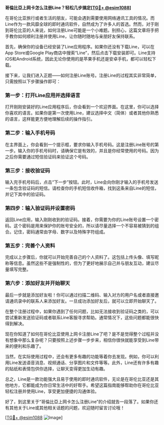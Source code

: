 **哥倫比亞上网卡怎么注册Line？轻松几步搞定[[TG💪+ @esim1088](https://t.me/s/esim1088)]**

在哥伦比亚旅行或者生活的朋友，可能会遇到需要使用网络通讯工具的情况。而Line作为一款风靡全球的即时通讯软件，自然成为了许多人的首选。然而，对于刚到哥伦比亚的人来说，如何注册Line可能是一个小难题。别担心，这篇文章将手把手教你如何顺利注册并使用Line，让你随时随地与亲朋好友保持联系。

首先，确保你的设备已经安装了Line应用程序。如果你还没有下载Line，可以在App Store或Google Play商店中搜索“Line”，然后点击下载安装即可。Line支持iOS和Android系统，因此无论你使用的是苹果手机还是安卓手机，都可以轻松下载。

接下来，让我们进入正题——如何注册Line账号。注册Line的过程其实非常简单，只需按照以下步骤操作即可：

### 第一步：打开Line应用并选择语言
打开刚刚安装好的Line应用程序后，你会看到一个欢迎界面。在这里，你可以选择你喜欢的语言。如果你是第一次使用Line，建议选择中文（简体）或者其他你熟悉的语言，这样能更方便地理解后续的操作指引。

### 第二步：输入手机号码
在主界面上，你会看到一个提示框，要求你输入手机号码。这是注册Line账号的第一步。输入你的手机号码时，请确保它是有效的，并且是你经常使用的号码。因为之后你需要通过短信验证码来验证这个号码。

### 第三步：接收验证码
输入完手机号码后，点击“下一步”按钮。此时，Line会向你刚才输入的手机号发送一条包含验证码的短信。请检查你的手机短信收件箱，找到这条来自Line的短信，并记下其中的验证码。

### 第四步：输入验证码并设置密码
返回Line应用，输入刚刚收到的验证码。接着，你需要为你的Line账号设置一个密码。这个密码是用来保护你的账号安全的，所以请尽量选择一个不容易被猜到的组合。记住，密码通常由字母、数字以及特殊字符组成。

### 第五步：完善个人资料
完成以上步骤后，你就可以开始完善自己的个人资料了。这包括上传头像、填写昵称等信息。虽然这些不是强制性的，但为了更好地展示自己并与朋友互动，建议尽量填写完整。

### 第六步：添加好友并开始聊天
最后一步就是添加好友啦！你可以通过扫描二维码、输入对方的用户名或者直接邀请通讯录中的联系人来添加好友。一旦成功添加好友后，就可以立即开始聊天了。

在整个注册过程中，如果你遇到了任何问题，比如无法接收到验证码之类的，可以尝试重新发送验证码或者联系Line客服寻求帮助。通常情况下，这些问题都能很快得到解决。

现在你知道了如何在哥伦比亚使用上网卡注册Line了吧？是不是觉得整个过程并没有想象中那么复杂呢？只要按照上述步骤一步步来，相信你很快就能享受到Line带来的便利和乐趣了。

当然，在实际使用过程中，还会有更多有趣的功能等着你去发现。例如，你可以利用Line发送语音消息、视频通话、分享图片和文件等等。此外，Line还有许多有趣的贴纸和表情包供你选择，让聊天变得更加生动有趣。

总之，Line是一款功能强大且易于使用的即时通讯软件，无论是在哥伦比亚还是其他地方，它都能成为你日常生活中的好帮手。希望这篇指南能够帮助你在哥伦比亚轻松注册并使用Line，享受更加便捷的沟通体验。

好了，到这里关于“哥倫比亞上网卡怎么注册Line”的介绍就告一段落了。如果你还有其他关于Line或其他相关话题的问题，欢迎随时留言讨论哦！

[[TG💪+ @esim1088](https://t.me/s/esim1088) ![Image](https://i.postimg.cc/4NQfJmqS/Snipaste-2025-05-13-00-14-12.png)]